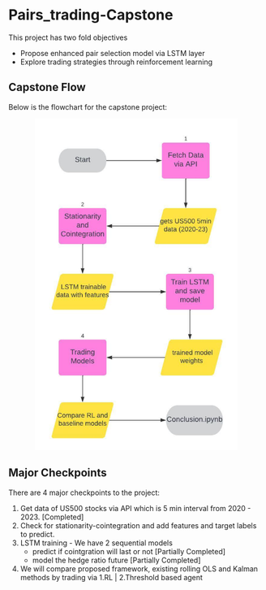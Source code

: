 # Pairs_trading-Capstone

This project has two fold objectives 
- Propose enhanced pair selection model via LSTM layer
- Explore trading strategies through reinforcement learning

## Capstone Flow
Below is the flowchart for the capstone project:
<p align="center">
  <img src="./capstone_flow.jpeg" width="400">
</p>

## Major Checkpoints
There are 4 major checkpoints to the project:
1. Get data of US500 stocks via API which is 5 min interval from 2020 - 2023. [Completed]
2. Check for stationarity-cointegration and add features and target labels to predict. 
3. LSTM training - We have 2 sequential models
   - predict if cointgration will last or not [Partially Completed]
   - model the hedge ratio future [Partially Completed]
4. We will compare proposed framework, existing rolling OLS and Kalman methods by trading via 1.RL | 2.Threshold based agent
